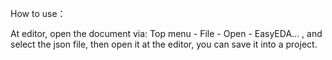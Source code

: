             
How to use：

At editor, open the document via: Top menu - File - Open - EasyEDA... , and select the json file, then open it at the editor, you can save it into a project.
